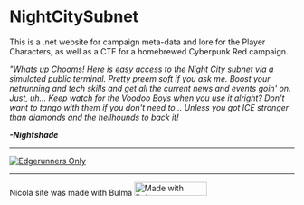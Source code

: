 # NightCitySubnet
This is a .net website for campaign meta-data and lore for the Player Characters, as well as a CTF for a homebrewed Cyberpunk Red campaign.

*"Whats up Chooms! Here is easy access to the Night City subnet via a simulated public terminal. Pretty preem soft if you ask me. Boost your netrunning and tech skills and get all the current news and events goin' on. Just, uh... Keep watch for the Voodoo Boys when you use it alright? Don't want to tango with them if you don't need to... Unless you got ICE stronger than diamonds and the hellhounds to back it!*

**_-Nightshade_**


***

[![Edgerunners Only](http://img.youtube.com/vi/DV6LE-9B1ic/0.jpg)](http://www.youtube.com/watch?v=DV6LE-9B1ic)

***
Nicola site was made with Bulma
<a href="https://bulma.io">
  <img
    src="https://bulma.io/images/made-with-bulma.png"
    alt="Made with Bulma"
    width="128"
    height="24">
</a>
